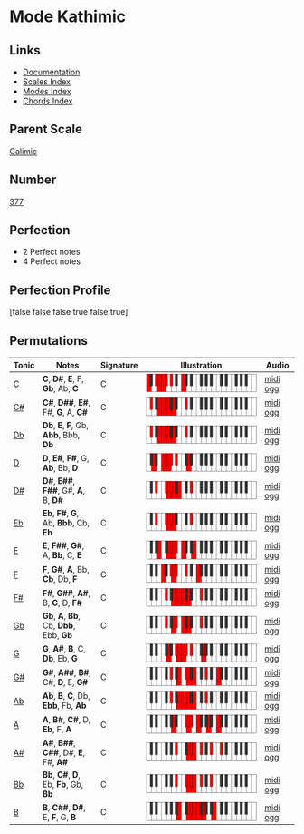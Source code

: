 # Mode Kathimic

## Links

- [Documentation](index.md)
- [Scales Index](Scales.md)
- [Modes Index](Modes.md)
- [Chords Index](Chords.md)

## Parent Scale

[Galimic](ScaleGalimic.md)

## Number

[377](https://ianring.com/musictheory/scales/377)

## Perfection

- 2 Perfect notes
- 4 Perfect notes

## Perfection Profile

[false false false true false true]

## Permutations

| Tonic | Notes | Signature | Illustration | Audio |
|-------|-------|-----------|--------------|-------|
| [C](ModeCNaturalKathimic.md) | **C**, **D#**, **E**, F, **Gb**, Ab, **C** | C | ![CNaturalKathimic](ModeCNaturalKathimic.png) | [midi](ModeCNaturalKathimic.mid) [ogg](ModeCNaturalKathimic.ogg) |
| [C#](ModeCSharpKathimic.md) | **C#**, **D##**, **E#**, F#, **G**, A, **C#** | C | ![CSharpKathimic](ModeCSharpKathimic.png) | [midi](ModeCSharpKathimic.mid) [ogg](ModeCSharpKathimic.ogg) |
| [Db](ModeDFlatKathimic.md) | **Db**, **E**, **F**, Gb, **Abb**, Bbb, **Db** | C | ![DFlatKathimic](ModeDFlatKathimic.png) | [midi](ModeDFlatKathimic.mid) [ogg](ModeDFlatKathimic.ogg) |
| [D](ModeDNaturalKathimic.md) | **D**, **E#**, **F#**, G, **Ab**, Bb, **D** | C | ![DNaturalKathimic](ModeDNaturalKathimic.png) | [midi](ModeDNaturalKathimic.mid) [ogg](ModeDNaturalKathimic.ogg) |
| [D#](ModeDSharpKathimic.md) | **D#**, **E##**, **F##**, G#, **A**, B, **D#** | C | ![DSharpKathimic](ModeDSharpKathimic.png) | [midi](ModeDSharpKathimic.mid) [ogg](ModeDSharpKathimic.ogg) |
| [Eb](ModeEFlatKathimic.md) | **Eb**, **F#**, **G**, Ab, **Bbb**, Cb, **Eb** | C | ![EFlatKathimic](ModeEFlatKathimic.png) | [midi](ModeEFlatKathimic.mid) [ogg](ModeEFlatKathimic.ogg) |
| [E](ModeENaturalKathimic.md) | **E**, **F##**, **G#**, A, **Bb**, C, **E** | C | ![ENaturalKathimic](ModeENaturalKathimic.png) | [midi](ModeENaturalKathimic.mid) [ogg](ModeENaturalKathimic.ogg) |
| [F](ModeFNaturalKathimic.md) | **F**, **G#**, **A**, Bb, **Cb**, Db, **F** | C | ![FNaturalKathimic](ModeFNaturalKathimic.png) | [midi](ModeFNaturalKathimic.mid) [ogg](ModeFNaturalKathimic.ogg) |
| [F#](ModeFSharpKathimic.md) | **F#**, **G##**, **A#**, B, **C**, D, **F#** | C | ![FSharpKathimic](ModeFSharpKathimic.png) | [midi](ModeFSharpKathimic.mid) [ogg](ModeFSharpKathimic.ogg) |
| [Gb](ModeGFlatKathimic.md) | **Gb**, **A**, **Bb**, Cb, **Dbb**, Ebb, **Gb** | C | ![GFlatKathimic](ModeGFlatKathimic.png) | [midi](ModeGFlatKathimic.mid) [ogg](ModeGFlatKathimic.ogg) |
| [G](ModeGNaturalKathimic.md) | **G**, **A#**, **B**, C, **Db**, Eb, **G** | C | ![GNaturalKathimic](ModeGNaturalKathimic.png) | [midi](ModeGNaturalKathimic.mid) [ogg](ModeGNaturalKathimic.ogg) |
| [G#](ModeGSharpKathimic.md) | **G#**, **A##**, **B#**, C#, **D**, E, **G#** | C | ![GSharpKathimic](ModeGSharpKathimic.png) | [midi](ModeGSharpKathimic.mid) [ogg](ModeGSharpKathimic.ogg) |
| [Ab](ModeAFlatKathimic.md) | **Ab**, **B**, **C**, Db, **Ebb**, Fb, **Ab** | C | ![AFlatKathimic](ModeAFlatKathimic.png) | [midi](ModeAFlatKathimic.mid) [ogg](ModeAFlatKathimic.ogg) |
| [A](ModeANaturalKathimic.md) | **A**, **B#**, **C#**, D, **Eb**, F, **A** | C | ![ANaturalKathimic](ModeANaturalKathimic.png) | [midi](ModeANaturalKathimic.mid) [ogg](ModeANaturalKathimic.ogg) |
| [A#](ModeASharpKathimic.md) | **A#**, **B##**, **C##**, D#, **E**, F#, **A#** | C | ![ASharpKathimic](ModeASharpKathimic.png) | [midi](ModeASharpKathimic.mid) [ogg](ModeASharpKathimic.ogg) |
| [Bb](ModeBFlatKathimic.md) | **Bb**, **C#**, **D**, Eb, **Fb**, Gb, **Bb** | C | ![BFlatKathimic](ModeBFlatKathimic.png) | [midi](ModeBFlatKathimic.mid) [ogg](ModeBFlatKathimic.ogg) |
| [B](ModeBNaturalKathimic.md) | **B**, **C##**, **D#**, E, **F**, G, **B** | C | ![BNaturalKathimic](ModeBNaturalKathimic.png) | [midi](ModeBNaturalKathimic.mid) [ogg](ModeBNaturalKathimic.ogg) |
